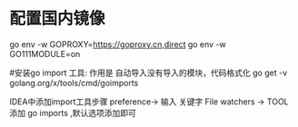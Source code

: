 # 配置国内镜像 
go env -w GOPROXY=https://goproxy.cn,direct
go env -w GO111MODULE=on

#安装go import 工具: 作用是 自动导入没有导入的模块，代码格式化
go get -v golang.org/x/tools/cmd/goimports

IDEA中添加import工具步骤
preference-> 输入 关键字 File watchers -> TOOL 添加 go imports ,默认选项添加即可




